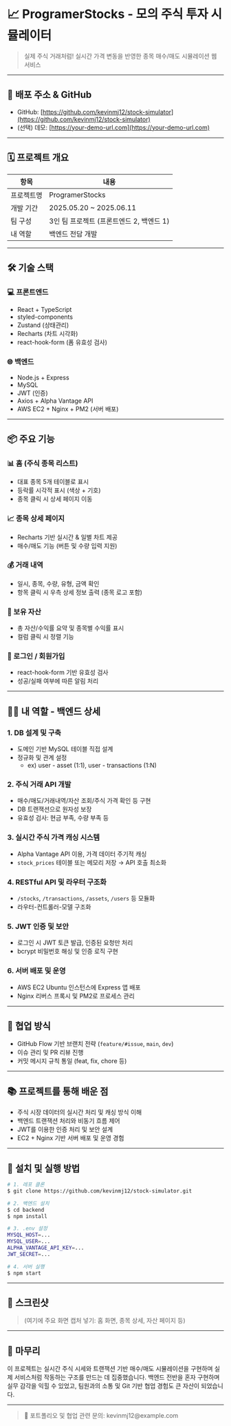 # 📈 ProgramerStocks - 모의 주식 투자 시뮬레이터

> 실제 주식 거래처럼! 실시간 가격 변동을 반영한 종목 매수/매도 시뮬레이션 웹 서비스



---

## 🔗 배포 주소 & GitHub

- GitHub: [https://github.com/kevinmj12/stock-simulator](https://github.com/kevinmj12/stock-simulator)
- (선택) 데모: [https://your-demo-url.com](https://your-demo-url.com)

---

## 🗓️ 프로젝트 개요

| 항목    | 내용                         |
| ----- | -------------------------- |
| 프로젝트명 | ProgramerStocks            |
| 개발 기간 | 2025.05.20 \~ 2025.06.11   |
| 팀 구성  | 3인 팀 프로젝트 (프론트엔드 2, 백엔드 1) |
| 내 역할  | 백엔드 전담 개발                  |

---

## 🛠️ 기술 스택

### 💻 프론트엔드

- React + TypeScript
- styled-components
- Zustand (상태관리)
- Recharts (차트 시각화)
- react-hook-form (폼 유효성 검사)

### 🌐 백엔드

- Node.js + Express
- MySQL
- JWT (인증)
- Axios + Alpha Vantage API
- AWS EC2 + Nginx + PM2 (서버 배포)

---

## 📦 주요 기능

### 📊 홈 (주식 종목 리스트)

- 대표 종목 5개 테이블로 표시
- 등락률 시각적 표시 (색상 + 기호)
- 종목 클릭 시 상세 페이지 이동

### 📈 종목 상세 페이지

- Recharts 기반 실시간 & 일별 차트 제공
- 매수/매도 기능 (버튼 및 수량 입력 지원)

### 💰 거래 내역

- 일시, 종목, 수량, 유형, 금액 확인
- 항목 클릭 시 우측 상세 정보 출력 (종목 로고 포함)

### 📂 보유 자산

- 총 자산/수익률 요약 및 종목별 수익률 표시
- 컬럼 클릭 시 정렬 기능

### 🔐 로그인 / 회원가입

- react-hook-form 기반 유효성 검사
- 성공/실패 여부에 따른 알림 처리

---

## 👨‍💻 내 역할 - 백엔드 상세

### 1. DB 설계 및 구축

- 도메인 기반 MySQL 테이블 직접 설계
- 정규화 및 관계 설정
  - ex) user - asset (1:1), user - transactions (1\:N)

### 2. 주식 거래 API 개발

- 매수/매도/거래내역/자산 조회/주식 가격 확인 등 구현
- DB 트랜잭션으로 원자성 보장
- 유효성 검사: 현금 부족, 수량 부족 등

### 3. 실시간 주식 가격 캐싱 시스템

- Alpha Vantage API 이용, 가격 데이터 주기적 캐싱
- `stock_prices` 테이블 또는 메모리 저장 → API 호출 최소화

### 4. RESTful API 및 라우터 구조화

- `/stocks`, `/transactions`, `/assets`, `/users` 등 모듈화
- 라우터-컨트롤러-모델 구조화

### 5. JWT 인증 및 보안

- 로그인 시 JWT 토큰 발급, 인증된 요청만 처리
- bcrypt 비밀번호 해싱 및 인증 로직 구현

### 6. 서버 배포 및 운영

- AWS EC2 Ubuntu 인스턴스에 Express 앱 배포
- Nginx 리버스 프록시 및 PM2로 프로세스 관리

---

## 🤝 협업 방식

- GitHub Flow 기반 브랜치 전략 (`feature/#issue`, `main`, `dev`)
- 이슈 관리 및 PR 리뷰 진행
- 커밋 메시지 규칙 통일 (feat, fix, chore 등)

---

## 📚 프로젝트를 통해 배운 점

- 주식 시장 데이터의 실시간 처리 및 캐싱 방식 이해
- 백엔드 트랜잭션 처리와 비동기 흐름 제어
- JWT를 이용한 인증 처리 및 보안 설계
- EC2 + Nginx 기반 서버 배포 및 운영 경험

---

## 🧱 설치 및 실행 방법

```bash
# 1. 레포 클론
$ git clone https://github.com/kevinmj12/stock-simulator.git

# 2. 백엔드 설치
$ cd backend
$ npm install

# 3. .env 설정
MYSQL_HOST=...
MYSQL_USER=...
ALPHA_VANTAGE_API_KEY=...
JWT_SECRET=...

# 4. 서버 실행
$ npm start
```

---

## 📸 스크린샷

> (여기에 주요 화면 캡처 넣기: 홈 화면, 종목 상세, 자산 페이지 등)

---

## 🏁 마무리

이 프로젝트는 실시간 주식 시세와 트랜잭션 기반 매수/매도 시뮬레이션을 구현하며 실제 서비스처럼 작동하는 구조를 만드는 데 집중했습니다. 백엔드 전반을 혼자 구현하며 실무 감각을 익힐 수 있었고, 팀원과의 소통 및 Git 기반 협업 경험도 큰 자산이 되었습니다.

---

> 📮 포트폴리오 및 협업 관련 문의: kevinmj12\@example.com

